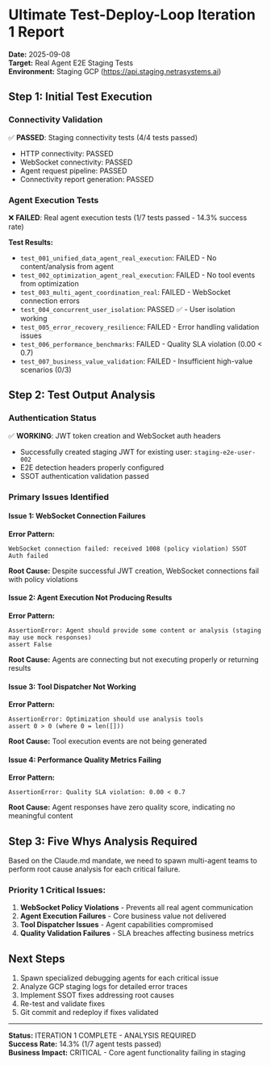# Ultimate Test-Deploy-Loop Iteration 1 Report

**Date:** 2025-09-08  
**Target:** Real Agent E2E Staging Tests  
**Environment:** Staging GCP (https://api.staging.netrasystems.ai)

## Step 1: Initial Test Execution

### Connectivity Validation
✅ **PASSED**: Staging connectivity tests (4/4 tests passed)
- HTTP connectivity: PASSED
- WebSocket connectivity: PASSED  
- Agent request pipeline: PASSED
- Connectivity report generation: PASSED

### Agent Execution Tests
❌ **FAILED**: Real agent execution tests (1/7 tests passed - 14.3% success rate)

**Test Results:**
- `test_001_unified_data_agent_real_execution`: FAILED - No content/analysis from agent
- `test_002_optimization_agent_real_execution`: FAILED - No tool events from optimization  
- `test_003_multi_agent_coordination_real`: FAILED - WebSocket connection errors
- `test_004_concurrent_user_isolation`: PASSED ✅ - User isolation working
- `test_005_error_recovery_resilience`: FAILED - Error handling validation issues
- `test_006_performance_benchmarks`: FAILED - Quality SLA violation (0.00 < 0.7)
- `test_007_business_value_validation`: FAILED - Insufficient high-value scenarios (0/3)

## Step 2: Test Output Analysis

### Authentication Status
✅ **WORKING**: JWT token creation and WebSocket auth headers
- Successfully created staging JWT for existing user: `staging-e2e-user-002`
- E2E detection headers properly configured
- SSOT authentication validation passed

### Primary Issues Identified

#### Issue 1: WebSocket Connection Failures
**Error Pattern:**
```
WebSocket connection failed: received 1008 (policy violation) SSOT Auth failed
```
**Root Cause:** Despite successful JWT creation, WebSocket connections fail with policy violations

#### Issue 2: Agent Execution Not Producing Results
**Error Pattern:**
```
AssertionError: Agent should provide some content or analysis (staging may use mock responses)
assert False
```
**Root Cause:** Agents are connecting but not executing properly or returning results

#### Issue 3: Tool Dispatcher Not Working
**Error Pattern:**
```
AssertionError: Optimization should use analysis tools
assert 0 > 0 (where 0 = len([]))
```
**Root Cause:** Tool execution events are not being generated

#### Issue 4: Performance Quality Metrics Failing
**Error Pattern:**
```
AssertionError: Quality SLA violation: 0.00 < 0.7
```
**Root Cause:** Agent responses have zero quality score, indicating no meaningful content

## Step 3: Five Whys Analysis Required

Based on the Claude.md mandate, we need to spawn multi-agent teams to perform root cause analysis for each critical failure.

### Priority 1 Critical Issues:
1. **WebSocket Policy Violations** - Prevents all real agent communication
2. **Agent Execution Failures** - Core business value not delivered  
3. **Tool Dispatcher Issues** - Agent capabilities compromised
4. **Quality Validation Failures** - SLA breaches affecting business metrics

## Next Steps
1. Spawn specialized debugging agents for each critical issue
2. Analyze GCP staging logs for detailed error traces
3. Implement SSOT fixes addressing root causes
4. Re-test and validate fixes
5. Git commit and redeploy if fixes validated

---
**Status:** ITERATION 1 COMPLETE - ANALYSIS REQUIRED  
**Success Rate:** 14.3% (1/7 agent tests passed)  
**Business Impact:** CRITICAL - Core agent functionality failing in staging